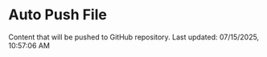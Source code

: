# Auto Push File

Content that will be pushed to GitHub repository.
Last updated: 07/15/2025, 10:57:06 AM